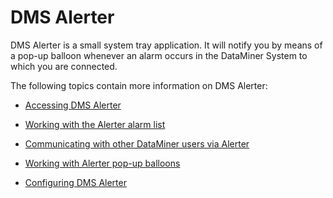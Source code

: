 # DMS Alerter

DMS Alerter is a small system tray application. It will notify you by means of a pop-up balloon whenever an alarm occurs in the DataMiner System to which you are connected.

The following topics contain more information on DMS Alerter:

- [Accessing DMS Alerter](../../part_1/DataminerApplications/Accessing_DMS_Alerter.md)

- [Working with the Alerter alarm list](Working_with_the_Alerter_alarm_list.md)

- [Communicating with other DataMiner users via Alerter](Communicating_with_other_DataMiner_users_via_Alerter.md)

- [Working with Alerter pop-up balloons](Working_with_Alerter_pop-up_balloons.md#working-with-alerter-pop-up-balloons)

- [Configuring DMS Alerter](Configuring_DMS_Alerter.md)
